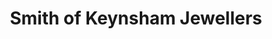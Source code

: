 ---
title: "Smith of Keynsham Jewellers"
url: /bristol/smith-of-keynsham-jewellers/
shop: jewelry
---